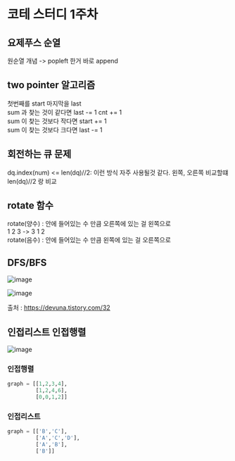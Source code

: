 # 코테 스터디 1주차

## 요제푸스 순열 
원순열 개념 -> popleft 한거 바로 append

## two pointer 알고리즘 
첫번째를 start 마지막을 last <br/>
sum 과 찾는 것이 같다면 last -= 1 cnt += 1 <br/>
sum 이 찾는 것보다 작다면 start += 1 <br/>
sum 이 찾는 것보다 크다면 last -= 1

## 회전하는 큐 문제 
dq.index(num) <= len(dq)//2: 이런 방식 자주 사용될것 같다. 왼쪽, 오른쪽 비교할떄 len(dq)//2 랑 비교

## rotate 함수 
rotate(양수) : 안에 들어있는 수 만큼 오른쪽에 있는 걸 왼쪽으로 <br/>
1 2 3 -> 3 1 2 <br/>
rotate(음수) : 안에 들어있는 수 만큼 왼쪽에 있는 걸 오른쪽으로 

## DFS/BFS
![image](https://github.com/mangoggul/coteStudy/assets/102888719/f2c3cc41-82f3-4f67-a92c-0dea0a3a8f51)

![image](https://github.com/mangoggul/coteStudy/assets/102888719/a50eda03-2191-437d-a100-40e1e4e17c2d)

출처 : https://devuna.tistory.com/32

## 인접리스트 인접행렬
![image](https://github.com/mangoggul/coteStudy/assets/102888719/ee9e37cd-d197-4231-a2ed-f335822a18e4)

### 인접행렬 
```python
graph = [[1,2,3,4],
         [1,2,4,6],
         [0,0,1,2]]
```
### 인접리스트
```python
graph = [['B','C'],
         ['A','C','D'],
         ['A','B'],
         ['B']]
```

